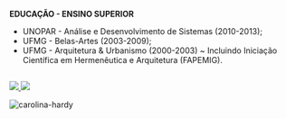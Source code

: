 **EDUCAÇÃO - ENSINO SUPERIOR**

- UNOPAR - Análise e Desenvolvimento de Sistemas (2010-2013);
- UFMG - Belas-Artes (2003-2009);
- UFMG - Arquitetura & Urbanismo (2000-2003) ~ Incluindo Iniciação Científica em Hermenêutica e Arquitetura (FAPEMIG).

##
 
<div>
<a href = "mailto:carolinaoftinoco@gmail.com"><img src="https://img.shields.io/badge/-Gmail-%23333?style=for-the-badge&logo=gmail&logoColor=white" target="_blank">
<a href="https://www.linkedin.com/in/carolinaoftinoco" target="_blank"><img src="https://img.shields.io/badge/-LinkedIn-%230077B5?style=for-the-badge&logo=linkedin&logoColor=white" target="_blank"></a> 
</a>
</div>

![carolina-hardy](https://user-images.githubusercontent.com/110881696/185729529-866a8bae-74da-4d12-abdf-4a18c48e402d.gif)
